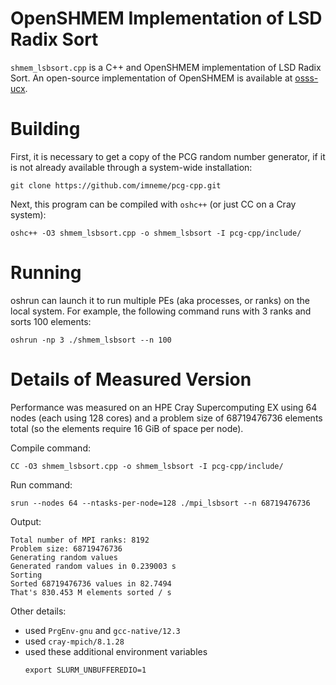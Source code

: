# OpenSHMEM Implementation of LSD Radix Sort

`shmem_lsbsort.cpp` is a C++ and OpenSHMEM implementation of LSD Radix
Sort.  An open-source implementation of OpenSHMEM is available at
[osss-ucx](https://github.com/openshmem-org/osss-ucx).

# Building

First, it is necessary to get a copy of the PCG random number generator,
if it is not already available through a system-wide installation:

```
git clone https://github.com/imneme/pcg-cpp.git
```

Next, this program can be compiled with `oshc++` (or just CC on a Cray
system):

```
oshc++ -O3 shmem_lsbsort.cpp -o shmem_lsbsort -I pcg-cpp/include/
```


# Running

oshrun can launch it to run multiple PEs (aka processes, or ranks) on the
local system. For example, the following command runs with 3 ranks and
sorts 100 elements:

```
oshrun -np 3 ./shmem_lsbsort --n 100
```

# Details of Measured Version


Performance was measured on an HPE Cray Supercomputing EX using 64 nodes
(each using 128 cores) and a problem size of 68719476736 elements total
(so the elements require 16 GiB of space per node).

Compile command:

```
CC -O3 shmem_lsbsort.cpp -o shmem_lsbsort -I pcg-cpp/include/
```

Run command:

```
srun --nodes 64 --ntasks-per-node=128 ./mpi_lsbsort --n 68719476736
```

Output:

```
Total number of MPI ranks: 8192
Problem size: 68719476736
Generating random values
Generated random values in 0.239003 s
Sorting
Sorted 68719476736 values in 82.7494
That's 830.453 M elements sorted / s
```

Other details:
 * used `PrgEnv-gnu` and `gcc-native/12.3`
 * used `cray-mpich/8.1.28`
 * used these additional environment variables
   ```
   export SLURM_UNBUFFEREDIO=1
   ```
